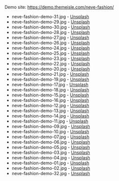 Demo site: https://demo.themeisle.com/neve-fashion/

* neve-fashion-demo-31.jpg - [Unsplash](https://unsplash.com/photos/ujaxQq0tB5A)
* neve-fashion-demo-29.jpg - [Unsplash](https://unsplash.com/photos/2xxM0oyjweM)
* neve-fashion-demo-30.jpg - [Unsplash](https://unsplash.com/photos/XHqTv6E5YDU)
* neve-fashion-demo-28.jpg - [Unsplash](https://unsplash.com/photos/mEX0Yz0FWvs)
* neve-fashion-demo-27.jpg - [Unsplash](https://unsplash.com/photos/m3uWNvGWey8)
* neve-fashion-demo-26.jpg - [Unsplash](https://unsplash.com/photos/NQSG-wjxaak)
* neve-fashion-demo-24.jpg - [Unsplash](https://unsplash.com/photos/DyO-Xf9IUTk)
* neve-fashion-demo-25.jpg - [Unsplash](https://unsplash.com/photos/CmnU-WA555g)
* neve-fashion-demo-23.jpg - [Unsplash](https://unsplash.com/photos/B9TzBwBVUpw)
* neve-fashion-demo-22.jpg - [Unsplash](https://unsplash.com/photos/_hwL-LeytRc)
* neve-fashion-demo-20.jpg - [Unsplash](https://unsplash.com/photos/5PoxtFgrmtM)
* neve-fashion-demo-21.jpg - [Unsplash](https://unsplash.com/photos/tDWQJZ0USow)
* neve-fashion-demo-19.jpg - [Unsplash](https://unsplash.com/photos/1-nx1QR5dTE)
* neve-fashion-demo-17.jpg - [Unsplash](https://unsplash.com/photos/UMe87yYt2JU)
* neve-fashion-demo-18.jpg - [Unsplash](https://unsplash.com/photos/1-nx1QR5dTE)
* neve-fashion-demo-15.jpg - [Unsplash](https://unsplash.com/photos/7u90O-06dQg)
* neve-fashion-demo-16.jpg - [Unsplash](https://unsplash.com/photos/A6rHBGkqy1M)
* neve-fashion-demo-12.jpg - [Unsplash](https://unsplash.com/photos/BbypBSBbOGU)
* neve-fashion-demo-13.jpg - [Unsplash](https://unsplash.com/photos/KStSiM1UvPw)
* neve-fashion-demo-14.jpg - [Unsplash](https://unsplash.com/photos/56SAZyTEJoM)
* neve-fashion-demo-11.jpg - [Unsplash](https://unsplash.com/photos/t9yTideqzSo)
* neve-fashion-demo-09.jpg - [Unsplash](https://unsplash.com/photos/u79wy47kvVs)
* neve-fashion-demo-10.jpg - [Unsplash](https://unsplash.com/photos/k1QPo3_mZr8)
* neve-fashion-demo-07.jpg - [Unsplash](https://unsplash.com/photos/mGh2rjPgUyA)
* neve-fashion-demo-06.jpg - [Unsplash](https://unsplash.com/photos/Ez4VGY-f7-I)
* neve-fashion-demo-05.jpg - [Unsplash](https://unsplash.com/photos/tBAMSkmxk_0)
* neve-fashion-demo-03.jpg - [Unsplash](https://unsplash.com/photos/t7WrWaewbtw)
* neve-fashion-demo-04.jpg - [Unsplash](https://unsplash.com/photos/tBAMSkmxk_0)
* neve-fashion-demo-01.jpg - [Unsplash](https://unsplash.com/photos/wa4wAIGTGcA)
* neve-fashion-demo-02.jpg - [Unsplash](https://unsplash.com/photos/gQ83HgfeSXY)
* neve-fashion-demo-32.jpg - [Unsplash](https://unsplash.com/photos/7KkBxgXE3j0)
